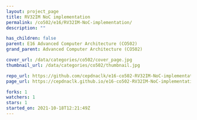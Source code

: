 ```yaml
---
layout: project_page
title: RV32IM NoC implementation
permalink: /co502/e16/RV32IM-NoC-implementation/
description: ""

has_children: false
parent: E16 Advanced Computer Architecture (CO502)
grand_parent: Advanced Computer Architecture (CO502)

cover_url: /data/categories/co502/cover_page.jpg
thumbnail_url: /data/categories/co502/thumbnail.jpg

repo_url: https://github.com/cepdnaclk/e16-co502-RV32IM-NoC-implementation
page_url: https://cepdnaclk.github.io/e16-co502-RV32IM-NoC-implementation

forks: 1
watchers: 1
stars: 1
started_on: 2021-10-18T12:21:49Z
---
```



